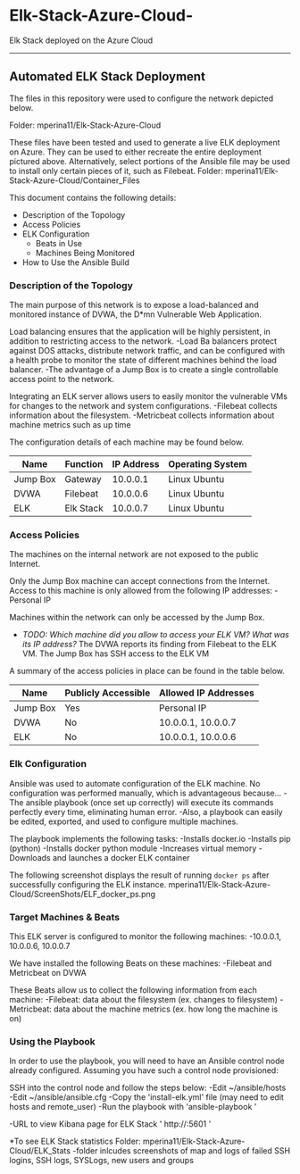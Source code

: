 # Elk-Stack-Azure-Cloud-
Elk Stack deployed on the Azure Cloud

------------------------------------------------------------------------------------------

## Automated ELK Stack Deployment

The files in this repository were used to configure the network depicted below.

Folder: mperina11/Elk-Stack-Azure-Cloud

These files have been tested and used to generate a live ELK deployment on Azure. They can be used to either recreate the entire deployment pictured above. Alternatively, select portions of the Ansible file may be used to install only certain pieces of it, such as Filebeat.
Folder: mperina11/Elk-Stack-Azure-Cloud/Container_Files

This document contains the following details:
- Description of the Topology
- Access Policies
- ELK Configuration
  - Beats in Use
  - Machines Being Monitored
- How to Use the Ansible Build


### Description of the Topology

The main purpose of this network is to expose a load-balanced and monitored instance of DVWA, the D*mn Vulnerable Web Application.

Load balancing ensures that the application will be highly persistent, in addition to restricting access to the network.
-Load Ba balancers protect against DOS attacks, distribute network traffic, and can be configured with 
 a health probe to monitor the state of different machines behind the load balancer.
-The advantage of a Jump Box is to create a single controllable access point to the network.

Integrating an ELK server allows users to easily monitor the vulnerable VMs for changes to the network and system configurations.
-Filebeat collects information about the filesystem.
-Metricbeat collects information about machine metrics such as up time 

The configuration details of each machine may be found below.

| Name     | Function | IP Address | Operating System |
|----------|----------|------------|------------------|
| Jump Box | Gateway  | 10.0.0.1   | Linux Ubuntu     |
| DVWA     | Filebeat | 10.0.0.6   | Linux Ubuntu     |
| ELK      | Elk Stack| 10.0.0.7   | Linux Ubuntu     |


### Access Policies

The machines on the internal network are not exposed to the public Internet. 

Only the Jump Box machine can accept connections from the Internet. Access to this machine is only allowed from the following IP addresses:
-Personal IP

Machines within the network can only be accessed by the Jump Box.
- _TODO: Which machine did you allow to access your ELK VM? What was its IP address?_
The DVWA reports its finding from Filebeat to the ELK VM.
The Jump Box has SSH access to the ELK VM

A summary of the access policies in place can be found in the table below.

| Name     | Publicly Accessible | Allowed IP Addresses |
|----------|---------------------|----------------------|
| Jump Box | Yes                 | Personal IP          |
| DVWA     | No                  | 10.0.0.1, 10.0.0.7   |
| ELK      | No                  | 10.0.0.1, 10.0.0.6   |

### Elk Configuration

Ansible was used to automate configuration of the ELK machine. No configuration was performed manually, which is advantageous because...
-The ansible playbook (once set up correctly) will execute its commands perfectly every time, eliminating human error.
-Also, a playbook can easily be edited, exported, and used to configure multiple machines.

The playbook implements the following tasks:
-Installs docker.io
-Installs pip (python)
-Installs docker python module
-Increases virtual memory
-Downloads and launches a docker ELK container

The following screenshot displays the result of running `docker ps` after successfully configuring the ELK instance.
mperina11/Elk-Stack-Azure-Cloud/ScreenShots/ELF_docker_ps.png


### Target Machines & Beats
This ELK server is configured to monitor the following machines:
-10.0.0.1, 10.0.0.6, 10.0.0.7

We have installed the following Beats on these machines:
-Filebeat and Metricbeat on DVWA

These Beats allow us to collect the following information from each machine:
-Filebeat: data about the filesystem (ex. changes to filesystem)
-Metricbeat: data about the machine metrics (ex. how long the machine is on)

### Using the Playbook
In order to use the playbook, you will need to have an Ansible control node already configured. Assuming you have such a control node provisioned: 

SSH into the control node and follow the steps below:
-Edit ~/ansible/hosts
-Edit ~/ansible/ansible.cfg
-Copy the 'install-elk.yml' file (may need to edit hosts and remote_user)
-Run the playbook with 'ansible-playbook <filename>'

-URL to view Kibana page for ELK Stack ' http://<ELK VM IP HERE>:5601 '

*To see ELK Stack statistics
Folder: mperina11/Elk-Stack-Azure-Cloud/ELK_Stats
-folder inlcudes screenshots of map and logs of failed SSH logins, SSH logs, SYSLogs, new users and groups


